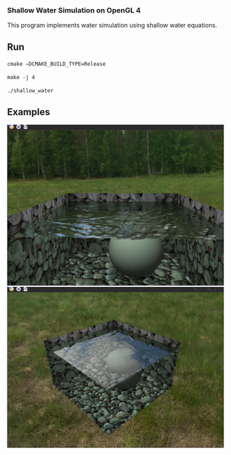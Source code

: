 ### Shallow Water Simulation on OpenGL 4
This program implements water simulation using shallow water equations.

## Run

``cmake −DCMAKE_BUILD_TYPE=Release``

``make -j 4``

``./shallow_water``

## Examples
![1](https://raw.githubusercontent.com/Cruvadio/shallow_water_simulation/master/OpenGL%20basic%20sample_152.png)
![2](https://raw.githubusercontent.com/Cruvadio/shallow_water_simulation/master/OpenGL%20basic%20sample_153.png)